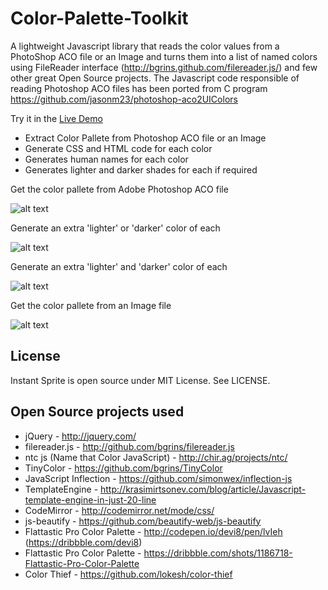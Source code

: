 # Color-Palette-Toolkit

A lightweight Javascript library that reads the color values from a PhotoShop ACO file or an Image and turns them into a list of named colors using FileReader interface (http://bgrins.github.com/filereader.js/) and few other great Open Source projects. The Javascript code responsible of reading Photoshop ACO files has been ported from C program 
https://github.com/jasonm23/photoshop-aco2UIColors
 
Try it in the [Live Demo](http://websemantics.github.io/Color-Palette-Toolkit)

* Extract Color Pallete from Photoshop ACO file or an Image
* Generate CSS and HTML code for each color
* Generates human names for each color
* Generates lighter and darker shades for each if required

Get the color pallete from Adobe Photoshop ACO file

![alt text](https://raw.githubusercontent.com/websemantics/Color-Palette-Toolkit/master/img/one.png "Color Palette")

Generate an extra 'lighter' or 'darker' color of each

![alt text](https://raw.githubusercontent.com/websemantics/Color-Palette-Toolkit/master/img/two.png "Color Palette")

Generate an extra 'lighter' and 'darker' color of each

![alt text](https://raw.githubusercontent.com/websemantics/Color-Palette-Toolkit/master/img/three.png "Color Palette")

Get the color pallete from an Image file

![alt text](https://raw.githubusercontent.com/websemantics/Color-Palette-Toolkit/master/img/image.png "Color Palette")


## License
Instant Sprite is open source under MIT License.  See LICENSE.

## Open Source projects used
* jQuery - http://jquery.com/
* filereader.js - http://github.com/bgrins/filereader.js
* ntc js (Name that Color JavaScript) - http://chir.ag/projects/ntc/
* TinyColor - https://github.com/bgrins/TinyColor
* JavaScript Inflection - https://github.com/simonwex/inflection-js
* TemplateEngine - http://krasimirtsonev.com/blog/article/Javascript-template-engine-in-just-20-line
* CodeMirror - http://codemirror.net/mode/css/
* js-beautify - https://github.com/beautify-web/js-beautify
* Flattastic Pro Color Palette - http://codepen.io/devi8/pen/lvIeh (https://dribbble.com/devi8) 
* Flattastic Pro Color Palette - https://dribbble.com/shots/1186718-Flattastic-Pro-Color-Palette
* Color Thief - https://github.com/lokesh/color-thief
